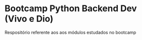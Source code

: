 # Bootcamp Python Backend Dev (Vivo e Dio)

Respositório referente aos aos módulos estudados no bootcamp

